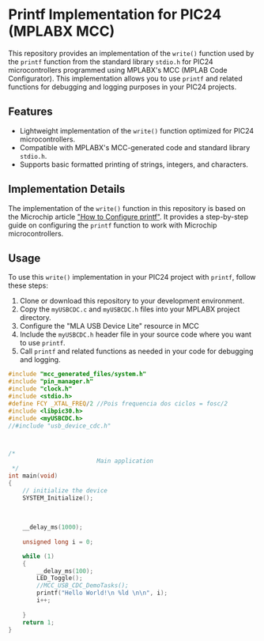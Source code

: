 # Printf Implementation for PIC24 (MPLABX MCC)

This repository provides an implementation of the `write()` function used by the `printf` function from the standard library `stdio.h` for PIC24 microcontrollers programmed using MPLABX's MCC (MPLAB Code Configurator). This implementation allows you to use `printf` and related functions for debugging and logging purposes in your PIC24 projects.

## Features

- Lightweight implementation of the `write()` function optimized for PIC24 microcontrollers.
- Compatible with MPLABX's MCC-generated code and standard library `stdio.h`.
- Supports basic formatted printing of strings, integers, and characters.

## Implementation Details

The implementation of the `write()` function in this repository is based on the Microchip article ["How to Configure printf"](https://microchip.my.site.com/s/article/How-to-Configure-printf). It provides a step-by-step guide on configuring the `printf` function to work with Microchip microcontrollers.

## Usage

To use this `write()` implementation in your PIC24 project with `printf`, follow these steps:

1. Clone or download this repository to your development environment.
2. Copy the `myUSBCDC.c` and `myUSBCDC.h` files into your MPLABX project directory.
3. Configure the "MLA USB Device Lite" resource in MCC
4. Include the `myUSBCDC.h` header file in your source code where you want to use `printf`.
5. Call `printf` and related functions as needed in your code for debugging and logging.

```c
#include "mcc_generated_files/system.h"
#include "pin_manager.h"
#include "clock.h"
#include <stdio.h>
#define FCY _XTAL_FREQ/2 //Pois frequencia dos ciclos = fosc/2
#include <libpic30.h>
#include <myUSBCDC.h>
//#include "usb_device_cdc.h"



/*
                         Main application
 */
int main(void)
{
    // initialize the device
    SYSTEM_Initialize();
    
    
    
    __delay_ms(1000);
    
    unsigned long i = 0;

    while (1)
    {
        __delay_ms(100);
        LED_Toggle();
        //MCC_USB_CDC_DemoTasks();        
        printf("Hello World!\n %ld \n\n", i);
        i++;
        
    }
    return 1;
}
